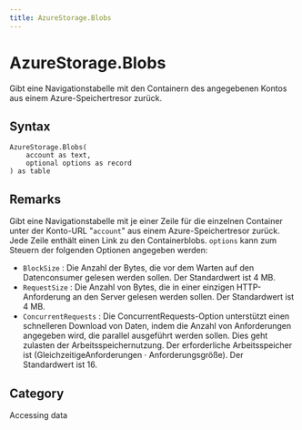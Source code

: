 ```yaml
---
title: AzureStorage.Blobs
---
```


# AzureStorage.Blobs


Gibt eine Navigationstabelle mit den Containern des angegebenen Kontos aus einem Azure-Speichertresor zurück.


## Syntax

```powerquery
AzureStorage.Blobs(
    account as text,
    optional options as record
) as table
```


## Remarks

Gibt eine Navigationstabelle mit je einer Zeile für die einzelnen Container unter der Konto-URL "<code>account</code>" aus einem Azure-Speichertresor zurück. Jede Zeile enthält einen Link zu den Containerblobs. <code>options</code> kann zum Steuern der folgenden Optionen angegeben werden:    <ul><li><code>BlockSize</code> : Die Anzahl der Bytes, die vor dem Warten auf den Datenconsumer gelesen werden sollen. Der Standardwert ist 4 MB.</li><li><code>RequestSize</code> : Die Anzahl von Bytes, die in einer einzigen HTTP-Anforderung an den Server gelesen werden sollen. Der Standardwert ist 4 MB.</li><li><code>ConcurrentRequests</code> : Die ConcurrentRequests-Option unterst&#252;tzt einen schnelleren Download von Daten, indem die Anzahl von Anforderungen angegeben wird, die parallel ausgef&#252;hrt werden sollen. Dies geht zulasten der Arbeitsspeichernutzung. Der erforderliche Arbeitsspeicher ist (GleichzeitigeAnforderungen ⋅ Anforderungsgr&#246;&#223;e). Der Standardwert ist 16.</li></ul>



## Category
Accessing data
